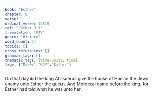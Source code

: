 ```yaml
---
book: "Esther"
chapter: 8
verse: 1
ordinal_verse: 12819
ref: "Esther 8:1"
translation: "KJV"
genre: "History"
word_count: 34
topics: []
cross_references: []
grammar_tags: []
thematic_tags: [time-units, time]
tags: ["Bible","KJV","Esther"]
---
```

On that day did the king Ahasuerus give the house of Haman the Jews' enemy unto Esther the queen. And Mordecai came before the king; for Esther had told what he was unto her.

